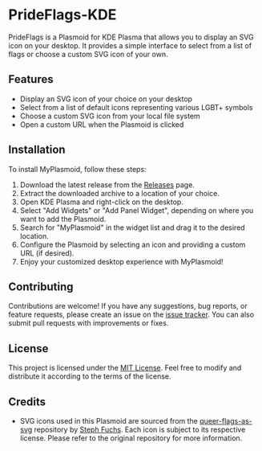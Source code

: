# PrideFlags-KDE

PrideFlags is a Plasmoid for KDE Plasma that allows you to display an SVG icon on your desktop. It provides a simple interface to select from a list of flags or choose a custom SVG icon of your own.

## Features

- Display an SVG icon of your choice on your desktop
- Select from a list of default icons representing various LGBT+ symbols
- Choose a custom SVG icon from your local file system
- Open a custom URL when the Plasmoid is clicked

## Installation

To install MyPlasmoid, follow these steps:

1. Download the latest release from the [Releases](https://github.com/Gemmstone/PrideFlags-KDE/releases) page.
2. Extract the downloaded archive to a location of your choice.
3. Open KDE Plasma and right-click on the desktop.
4. Select "Add Widgets" or "Add Panel Widget", depending on where you want to add the Plasmoid.
5. Search for "MyPlasmoid" in the widget list and drag it to the desired location.
6. Configure the Plasmoid by selecting an icon and providing a custom URL (if desired).
7. Enjoy your customized desktop experience with MyPlasmoid!

## Contributing

Contributions are welcome! If you have any suggestions, bug reports, or feature requests, please create an issue on the [issue tracker](https://github.com/your-username/MyPlasmoid/issues). You can also submit pull requests with improvements or fixes.

## License

This project is licensed under the [MIT License](LICENSE). Feel free to modify and distribute it according to the terms of the license.

## Credits

- SVG icons used in this Plasmoid are sourced from the [queer-flags-as-svg](https://github.com/stephfuchs/queer-flags-as-svg) repository by [Steph Fuchs](https://github.com/stephfuchs). Each icon is subject to its respective license. Please refer to the original repository for more information.
